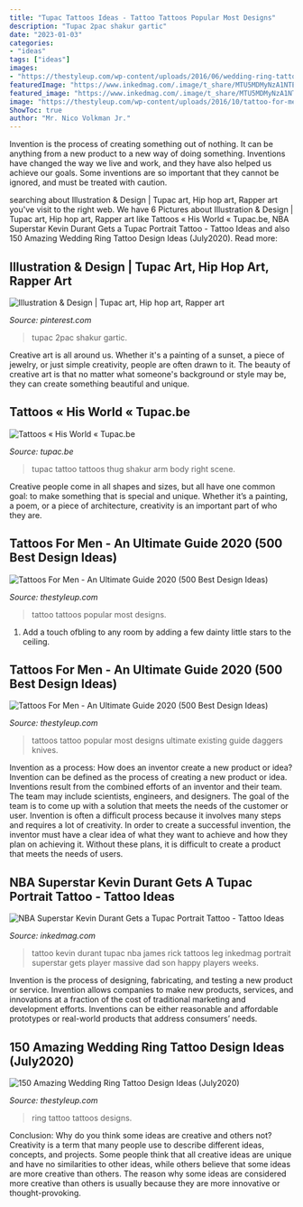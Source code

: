```yaml
---
title: "Tupac Tattoos Ideas - Tattoo Tattoos Popular Most Designs"
description: "Tupac 2pac shakur gartic"
date: "2023-01-03"
categories:
- "ideas"
tags: ["ideas"]
images:
- "https://thestyleup.com/wp-content/uploads/2016/06/wedding-ring-tattoo-131-650x650.jpg"
featuredImage: "https://www.inkedmag.com/.image/t_share/MTU5MDMyNzA1NTE4MTUxNDQ4/kevin_durant_tupac_tattoo_feature.jpg"
featured_image: "https://www.inkedmag.com/.image/t_share/MTU5MDMyNzA1NTE4MTUxNDQ4/kevin_durant_tupac_tattoo_feature.jpg"
image: "https://thestyleup.com/wp-content/uploads/2016/10/tattoo-for-men-114-650x650.jpg"
ShowToc: true
author: "Mr. Nico Volkman Jr."
---
```



Invention is the process of creating something out of nothing. It can be anything from a new product to a new way of doing something. Inventions have changed the way we live and work, and they have also helped us achieve our goals. Some inventions are so important that they cannot be ignored, and must be treated with caution.

	

		
searching about Illustration &amp; Design | Tupac art, Hip hop art, Rapper art you've visit to the right web. We have 6 Pictures about Illustration &amp; Design | Tupac art, Hip hop art, Rapper art like Tattoos « His World « Tupac.be, NBA Superstar Kevin Durant Gets a Tupac Portrait Tattoo - Tattoo Ideas and also 150 Amazing Wedding Ring Tattoo Design Ideas (July2020). Read more:
		
    
## Illustration &amp; Design | Tupac Art, Hip Hop Art, Rapper Art

<img loading=lazy src="https://i.pinimg.com/736x/91/f0/85/91f0858c8b8eb1c680225b8321231a4d--rap-god-tupac-shakur.jpg" onerror="this.onerror=null;this.src='https://tse2.mm.bing.net/th?id=OIP.7kF_s3Uw549cmNRHgwH3-gHaHa&amp;pid=15.1';" alt="Illustration &amp; Design | Tupac art, Hip hop art, Rapper art">

_Source: pinterest.com_

>tupac 2pac shakur gartic. 

	

Creative art is all around us. Whether it's a painting of a sunset, a piece of jewelry, or just simple creativity, people are often drawn to it. The beauty of creative art is that no matter what someone's background or style may be, they can create something beautiful and unique.

    
## Tattoos « His World « Tupac.be

<img loading=lazy src="https://www.tupac.be/assets/img/tattoos/tattoos_front.jpg" onerror="this.onerror=null;this.src='https://tse3.mm.bing.net/th?id=OIP.g1Hc3l8JoqWk4xIQ-jXYKgHaKI&amp;pid=15.1';" alt="Tattoos « His World « Tupac.be">

_Source: tupac.be_

>tupac tattoo tattoos thug shakur arm body right scene. 

	

Creative people come in all shapes and sizes, but all have one common goal: to make something that is special and unique. Whether it’s a painting, a poem, or a piece of architecture, creativity is an important part of who they are.

    
## Tattoos For Men - An Ultimate Guide 2020 (500 Best Design Ideas)

<img loading=lazy src="https://thestyleup.com/wp-content/uploads/2016/10/tattoo-for-men-60-650x650.jpg" onerror="this.onerror=null;this.src='https://tse2.mm.bing.net/th?id=OIP.RcXTR2nN4T-mylx25oUJCQHaHa&amp;pid=15.1';" alt="Tattoos For Men - An Ultimate Guide 2020 (500 Best Design Ideas)">

_Source: thestyleup.com_

>tattoo tattoos popular most designs. 

	

1. Add a touch ofbling to any room by adding a few dainty little stars to the ceiling.

    
## Tattoos For Men - An Ultimate Guide 2020 (500 Best Design Ideas)

<img loading=lazy src="https://thestyleup.com/wp-content/uploads/2016/10/tattoo-for-men-114-650x650.jpg" onerror="this.onerror=null;this.src='https://tse2.mm.bing.net/th?id=OIP.JeXpa8xg9_zqY3XB0OQU0AHaHa&amp;pid=15.1';" alt="Tattoos For Men - An Ultimate Guide 2020 (500 Best Design Ideas)">

_Source: thestyleup.com_

>tattoos tattoo popular most designs ultimate existing guide daggers knives. 

	

Invention as a process: How does an inventor create a new product or idea?
Invention can be defined as the process of creating a new product or idea. Inventions result from the combined efforts of an inventor and their team. The team may include scientists, engineers, and designers. The goal of the team is to come up with a solution that meets the needs of the customer or user.
Invention is often a difficult process because it involves many steps and requires a lot of creativity. In order to create a successful invention, the inventor must have a clear idea of what they want to achieve and how they plan on achieving it. Without these plans, it is difficult to create a product that meets the needs of users.

    
## NBA Superstar Kevin Durant Gets A Tupac Portrait Tattoo - Tattoo Ideas

<img loading=lazy src="https://www.inkedmag.com/.image/t_share/MTU5MDMyNzA1NTE4MTUxNDQ4/kevin_durant_tupac_tattoo_feature.jpg" onerror="this.onerror=null;this.src='https://tse3.mm.bing.net/th?id=OIP.ZNXNoK_KmMq9rIcYOke8OAHaHa&amp;pid=15.1';" alt="NBA Superstar Kevin Durant Gets a Tupac Portrait Tattoo - Tattoo Ideas">

_Source: inkedmag.com_

>tattoo kevin durant tupac nba james rick tattoos leg inkedmag portrait superstar gets player massive dad son happy players weeks. 

	

Invention is the process of designing, fabricating, and testing a new product or service. Invention allows companies to make new products, services, and innovations at a fraction of the cost of traditional marketing and development efforts. Inventions can be either reasonable and affordable prototypes or real-world products that address consumers’ needs.

    
## 150 Amazing Wedding Ring Tattoo Design Ideas (July2020)

<img loading=lazy src="https://thestyleup.com/wp-content/uploads/2016/06/wedding-ring-tattoo-131-650x650.jpg" onerror="this.onerror=null;this.src='https://tse2.mm.bing.net/th?id=OIP.zTw_BsE9hScETg7aa9UkwQHaHa&amp;pid=15.1';" alt="150 Amazing Wedding Ring Tattoo Design Ideas (July2020)">

_Source: thestyleup.com_

>ring tattoo tattoos designs. 

	

Conclusion: Why do you think some ideas are creative and others not?
Creativity is a term that many people use to describe different ideas, concepts, and projects. Some people think that all creative ideas are unique and have no similarities to other ideas, while others believe that some ideas are more creative than others. The reason why some ideas are considered more creative than others is usually because they are more innovative or thought-provoking.

